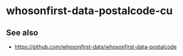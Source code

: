 # whosonfirst-data-postalcode-cu

## See also

* https://github.com/whosonfirst-data/whosonfirst-data-postalcode
